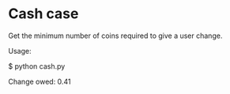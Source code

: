 # Cash case

Get the minimum number of coins required to give a user change.

Usage: 

$ python cash.py

  Change owed: 0.41
